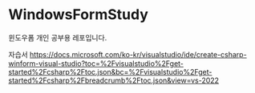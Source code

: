 # WindowsFormStudy
윈도우폼 개인 공부용 레포입니다.


자습서 
https://docs.microsoft.com/ko-kr/visualstudio/ide/create-csharp-winform-visual-studio?toc=%2Fvisualstudio%2Fget-started%2Fcsharp%2Ftoc.json&bc=%2Fvisualstudio%2Fget-started%2Fcsharp%2Fbreadcrumb%2Ftoc.json&view=vs-2022
